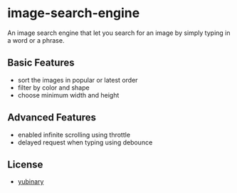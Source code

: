# image-search-engine

An image search engine that let you search for an image by simply typing in a word or a phrase. 

## Basic Features
* sort the images in popular or latest order
* filter by color and shape
* choose minimum width and height

## Advanced Features
* enabled infinite scrolling using throttle
* delayed request when typing using debounce

## License

* [yubinary](https://github.com/yubinary)


